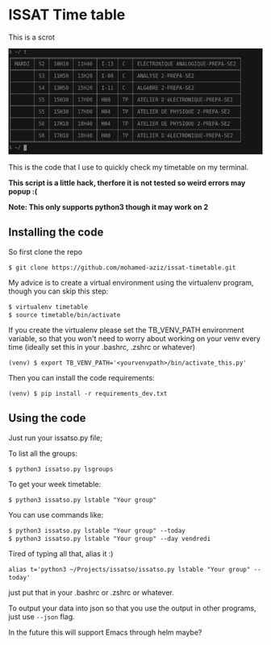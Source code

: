 # ISSAT Time table

This is a scrot

![Alt Text](scrot.png)


This is the code that I use to quickly check my timetable on my terminal.

**This script is a little hack, therfore it is not tested so weird errors may popup :(**

**Note: This only supports python3 though it may work on 2**

## Installing the code

So first clone the repo

	$ git clone https://github.com/mohamed-aziz/issat-timetable.git

My advice is to create a virtual environment using the virtualenv program, though you can skip this step:

	$ virtualenv timetable
	$ source timetable/bin/activate

If you create the virtualenv please set the TB_VENV_PATH environment variable, so that you won't need to worry about working on your venv every time (ideally set this in your .bashrc, .zshrc or whatever)

	(venv) $ export TB_VENV_PATH='<yourvenvpath>/bin/activate_this.py'

Then you can install the code requirements:

	(venv) $ pip install -r requirements_dev.txt

## Using the code

Just run your issatso.py file;

To list all the groups:

	$ python3 issatso.py lsgroups

To get your week timetable:

	$ python3 issatso.py lstable "Your group"

You can use commands like:

	$ python3 issatso.py lstable "Your group" --today
	$ python3 issatso.py lstable "Your group" --day vendredi

Tired of typing all that, alias it :)

	alias t='python3 ~/Projects/issatso/issatso.py lstable "Your group" --today'

just put that in your .bashrc or .zshrc or whatever.

To output your data into json so that you use the output in other programs, just use <code>--json</code> flag.

In the future this will support Emacs through helm maybe?
